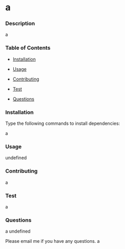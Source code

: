 # a

### Description

a



### Table of Contents

- [Installation](#installation)

- [Usage](#usage)

- [Contributing](#contributing)

- [Test](#test)

- [Questions](#questions)



### Installation
Type the following commands to install dependencies:

a



### Usage

undefined



### Contributing

a



### Test

a



### Questions

a
undefined

Please email me if you have any questions.
a




